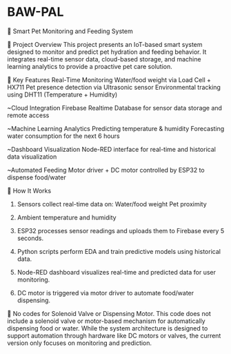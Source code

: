 # BAW-PAL

🐾 Smart Pet Monitoring and Feeding System

📌 Project Overview
This project presents an IoT-based smart system designed to monitor and predict pet hydration and feeding behavior. It integrates real-time sensor data, cloud-based storage, and machine learning analytics to provide a proactive pet care solution.

🚀 Key Features
Real-Time Monitoring
Water/food weight via Load Cell + HX711
Pet presence detection via Ultrasonic sensor
Environmental tracking using DHT11 (Temperature + Humidity)

~Cloud Integration
Firebase Realtime Database for sensor data storage and remote access

~Machine Learning Analytics
Predicting temperature & humidity
Forecasting water consumption for the next 6 hours

~Dashboard Visualization
Node-RED interface for real-time and historical data visualization

~Automated Feeding
Motor driver + DC motor controlled by ESP32 to dispense food/water


🔧 How It Works
1. Sensors collect real-time data on:
Water/food weight
Pet proximity

2. Ambient temperature and humidity

3. ESP32 processes sensor readings and uploads them to Firebase every 5 seconds.

4. Python scripts perform EDA and train predictive models using historical data.

5. Node-RED dashboard visualizes real-time and predicted data for user monitoring.

6. DC motor is triggered via motor driver to automate food/water dispensing.


🚫 No codes for Solenoid Valve or Dispensing Motor.
This code does not include a solenoid valve or motor-based mechanism for automatically dispensing food or water. While the system architecture is designed to support automation through hardware like DC motors or valves, the current version only focuses on monitoring and prediction.

